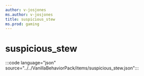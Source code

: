 ```yaml
---
author: v-josjones
ms.author: v-josjones
title: suspicious_stew
ms.prod: gaming
---
```


# suspicious_stew

:::code language="json" source="../../VanillaBehaviorPack/items/suspicious_stew.json":::